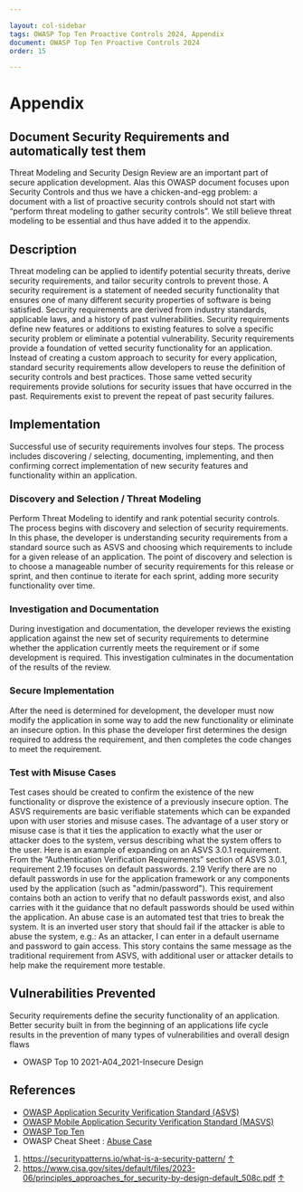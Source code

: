 ```yaml
---

layout: col-sidebar
tags: OWASP Top Ten Proactive Controls 2024, Appendix
document: OWASP Top Ten Proactive Controls 2024
order: 15

---
```


# Appendix

## Document Security Requirements and automatically test them

Threat Modeling and Security Design Review are an important part of secure application development. Alas this OWASP document focuses upon Security Controls and thus we have a chicken-and-egg problem: a document with a list of proactive security controls should not start with “perform threat modeling to gather security controls”.
We still believe threat modeling to be essential and thus have added it to the appendix.

## Description

Threat modeling can be applied to identify potential security threats, derive security requirements, and tailor security controls to prevent those.
A security requirement is a statement of needed security functionality that ensures one of many different security properties of software is being satisfied. Security requirements are derived from industry standards, applicable laws, and a history of past vulnerabilities. Security requirements define new features or additions to existing features to solve a specific security problem or eliminate a potential vulnerability.
Security requirements provide a foundation of vetted security functionality for an application. Instead of creating a custom approach to security for every application, standard security requirements allow developers to reuse the definition of security controls and best practices. Those same vetted security requirements provide solutions for security issues that have occurred in the past. Requirements exist to prevent the repeat of past security failures.

## Implementation

Successful use of security requirements involves four steps. The process includes discovering / selecting, documenting, implementing, and then confirming correct implementation of new security features and functionality within an application.

### Discovery and Selection / Threat Modeling

Perform Threat Modeling to identify and rank potential security controls.
The process begins with discovery and selection of security requirements. In this phase, the developer is understanding security requirements from a standard source such as ASVS and choosing which requirements to include for a given release of an application. The point of discovery and selection is to choose a manageable number of security requirements for this release or sprint, and then continue to iterate for each sprint, adding more security functionality over time.

### Investigation and Documentation

During investigation and documentation, the developer reviews the existing application against the new set of security requirements to determine whether the application currently meets the requirement or if some development is required. This investigation culminates in the documentation of the results of the review.

### Secure Implementation

After the need is determined for development, the developer must now modify the application in some way to add the new functionality or eliminate an insecure option. In this phase the developer first determines the design required to address the requirement, and then completes the code changes to meet the requirement.

### Test with Misuse Cases

Test cases should be created to confirm the existence of the new functionality or disprove the existence of a previously insecure option.
The ASVS requirements are basic verifiable statements which can be expanded upon with user stories and misuse cases. The advantage of a user story or misuse case is that it ties the application to exactly what the user or attacker does to the system, versus describing what the system offers to the user.
Here is an example of expanding on an ASVS 3.0.1 requirement. From the “Authentication Verification Requirements” section of ASVS 3.0.1, requirement 2.19 focuses on default passwords.
2.19 Verify there are no default passwords in use for the application framework or any components used by the application (such as "admin/password").
This requirement contains both an action to verify that no default passwords exist, and also carries with it the guidance that no default passwords should be used within the application.
An abuse case is an automated test that tries to break the system. It is an inverted user story that should fail if the attacker is able to abuse the system, e.g.:
As an attacker, I can enter in a default username and password to gain access.
This story contains the same message as the traditional requirement from ASVS, with additional user or attacker details to help make the requirement more testable.

## Vulnerabilities Prevented

Security requirements define the security functionality of an application. Better security built in from the beginning of an applications life cycle results in the prevention of many types of vulnerabilities and overall design flaws

- OWASP Top 10 2021-A04_2021-Insecure Design

## References

- ​​[OWASP Application Security Verification Standard (ASVS)](https://owasp.org/www-project-application-security-verification-standard/)
- [OWASP Mobile Application Security Verification Standard (MASVS)](https://owasp.org/www-project-mobile-security-testing-guide/)
- [OWASP Top Ten](https://owasp.org/www-project-top-ten/)
- OWASP Cheat Sheet : [Abuse Case](https://cheatsheetseries.owasp.org/cheatsheets/Abuse_Case_Cheat_Sheet.html)
1. <https://securitypatterns.io/what-is-a-security-pattern/> [↑](#footnote-ref-1)
2. <https://www.cisa.gov/sites/default/files/2023-06/principles_approaches_for_security-by-design-default_508c.pdf> [↑](#footnote-ref-2)
